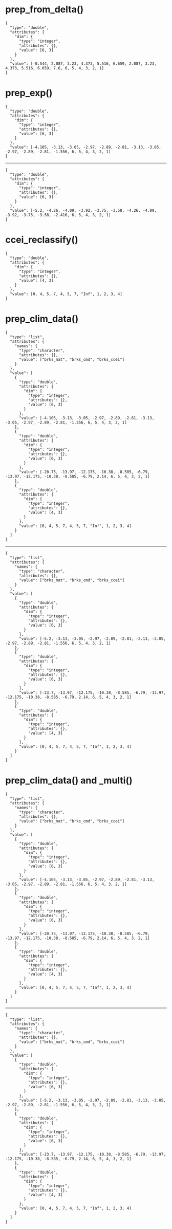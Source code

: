 # prep_from_delta()

    {
      "type": "double",
      "attributes": {
        "dim": {
          "type": "integer",
          "attributes": {},
          "value": [6, 3]
        }
      },
      "value": [-0.544, 2.087, 3.23, 4.373, 5.516, 6.659, 2.087, 3.23, 4.373, 5.516, 6.659, 7.6, 6, 5, 4, 3, 2, 1]
    }

# prep_exp()

    {
      "type": "double",
      "attributes": {
        "dim": {
          "type": "integer",
          "attributes": {},
          "value": [6, 3]
        }
      },
      "value": [-4.105, -3.13, -3.05, -2.97, -2.89, -2.81, -3.13, -3.05, -2.97, -2.89, -2.81, -1.556, 6, 5, 4, 3, 2, 1]
    }

---

    {
      "type": "double",
      "attributes": {
        "dim": {
          "type": "integer",
          "attributes": {},
          "value": [6, 3]
        }
      },
      "value": [-5.2, -4.26, -4.09, -3.92, -3.75, -3.58, -4.26, -4.09, -3.92, -3.75, -3.58, -2.416, 6, 5, 4, 3, 2, 1]
    }

# ccei_reclassify()

    {
      "type": "double",
      "attributes": {
        "dim": {
          "type": "integer",
          "attributes": {},
          "value": [4, 3]
        }
      },
      "value": [0, 4, 5, 7, 4, 5, 7, "Inf", 1, 2, 3, 4]
    }

# prep_clim_data()

    {
      "type": "list",
      "attributes": {
        "names": {
          "type": "character",
          "attributes": {},
          "value": ["brks_mat", "brks_cmd", "brks_ccei"]
        }
      },
      "value": [
        {
          "type": "double",
          "attributes": {
            "dim": {
              "type": "integer",
              "attributes": {},
              "value": [6, 3]
            }
          },
          "value": [-4.105, -3.13, -3.05, -2.97, -2.89, -2.81, -3.13, -3.05, -2.97, -2.89, -2.81, -1.556, 6, 5, 4, 3, 2, 1]
        },
        {
          "type": "double",
          "attributes": {
            "dim": {
              "type": "integer",
              "attributes": {},
              "value": [6, 3]
            }
          },
          "value": [-20.75, -13.97, -12.175, -10.38, -8.585, -6.79, -13.97, -12.175, -10.38, -8.585, -6.79, 2.14, 6, 5, 4, 3, 2, 1]
        },
        {
          "type": "double",
          "attributes": {
            "dim": {
              "type": "integer",
              "attributes": {},
              "value": [4, 3]
            }
          },
          "value": [0, 4, 5, 7, 4, 5, 7, "Inf", 1, 2, 3, 4]
        }
      ]
    }

---

    {
      "type": "list",
      "attributes": {
        "names": {
          "type": "character",
          "attributes": {},
          "value": ["brks_mat", "brks_cmd", "brks_ccei"]
        }
      },
      "value": [
        {
          "type": "double",
          "attributes": {
            "dim": {
              "type": "integer",
              "attributes": {},
              "value": [6, 3]
            }
          },
          "value": [-5.2, -3.13, -3.05, -2.97, -2.89, -2.81, -3.13, -3.05, -2.97, -2.89, -2.81, -1.556, 6, 5, 4, 3, 2, 1]
        },
        {
          "type": "double",
          "attributes": {
            "dim": {
              "type": "integer",
              "attributes": {},
              "value": [6, 3]
            }
          },
          "value": [-23.7, -13.97, -12.175, -10.38, -8.585, -6.79, -13.97, -12.175, -10.38, -8.585, -6.79, 2.14, 6, 5, 4, 3, 2, 1]
        },
        {
          "type": "double",
          "attributes": {
            "dim": {
              "type": "integer",
              "attributes": {},
              "value": [4, 3]
            }
          },
          "value": [0, 4, 5, 7, 4, 5, 7, "Inf", 1, 2, 3, 4]
        }
      ]
    }

# prep_clim_data() and _multi()

    {
      "type": "list",
      "attributes": {
        "names": {
          "type": "character",
          "attributes": {},
          "value": ["brks_mat", "brks_cmd", "brks_ccei"]
        }
      },
      "value": [
        {
          "type": "double",
          "attributes": {
            "dim": {
              "type": "integer",
              "attributes": {},
              "value": [6, 3]
            }
          },
          "value": [-4.105, -3.13, -3.05, -2.97, -2.89, -2.81, -3.13, -3.05, -2.97, -2.89, -2.81, -1.556, 6, 5, 4, 3, 2, 1]
        },
        {
          "type": "double",
          "attributes": {
            "dim": {
              "type": "integer",
              "attributes": {},
              "value": [6, 3]
            }
          },
          "value": [-20.75, -13.97, -12.175, -10.38, -8.585, -6.79, -13.97, -12.175, -10.38, -8.585, -6.79, 2.14, 6, 5, 4, 3, 2, 1]
        },
        {
          "type": "double",
          "attributes": {
            "dim": {
              "type": "integer",
              "attributes": {},
              "value": [4, 3]
            }
          },
          "value": [0, 4, 5, 7, 4, 5, 7, "Inf", 1, 2, 3, 4]
        }
      ]
    }

---

    {
      "type": "list",
      "attributes": {
        "names": {
          "type": "character",
          "attributes": {},
          "value": ["brks_mat", "brks_cmd", "brks_ccei"]
        }
      },
      "value": [
        {
          "type": "double",
          "attributes": {
            "dim": {
              "type": "integer",
              "attributes": {},
              "value": [6, 3]
            }
          },
          "value": [-5.2, -3.13, -3.05, -2.97, -2.89, -2.81, -3.13, -3.05, -2.97, -2.89, -2.81, -1.556, 6, 5, 4, 3, 2, 1]
        },
        {
          "type": "double",
          "attributes": {
            "dim": {
              "type": "integer",
              "attributes": {},
              "value": [6, 3]
            }
          },
          "value": [-23.7, -13.97, -12.175, -10.38, -8.585, -6.79, -13.97, -12.175, -10.38, -8.585, -6.79, 2.14, 6, 5, 4, 3, 2, 1]
        },
        {
          "type": "double",
          "attributes": {
            "dim": {
              "type": "integer",
              "attributes": {},
              "value": [4, 3]
            }
          },
          "value": [0, 4, 5, 7, 4, 5, 7, "Inf", 1, 2, 3, 4]
        }
      ]
    }

